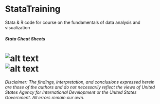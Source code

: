 # StataTraining
Stata & R code for course on the fundamentals of data analysis and visualization
##### Stata Cheat Sheets  
![alt text](https://github.com/GeoCenter/StataTraining/blob/master/images/cheatsheet1.PNG?raw=true "Stata Cheat Sheet 1")  
![alt text](https://github.com/GeoCenter/StataTraining/blob/master/images/cheatsheet2.PNG?raw=true "Stata Cheat Sheet 2")   
===  

*Disclaimer: The findings, interpretation, and conclusions expressed herein are those of the authors and do not necessarily reflect the views of United States Agency for International Development or the United States Government. All errors remain our own.*  
